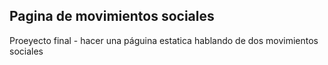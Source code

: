 ## Pagina de movimientos sociales
Proeyecto final - hacer una páguina estatica hablando de dos movimientos sociales
